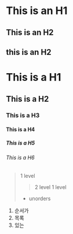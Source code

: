 This is an H1
=============

This is an H2
-------------

this is an H2
----

# This is a H1
## This is a H2
### This is a H3
#### This is a H4
##### This is a H5
###### This is a H6

> 1 level
> > 2 level
> 1 level
> - unorders

1. 순서가
3. 목록
2. 있는